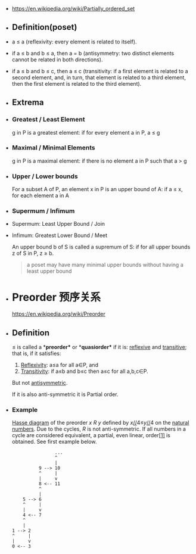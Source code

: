 - https://en.wikipedia.org/wiki/Partially_ordered_set
- ## Definition(poset)
- a ≤ a (reflexivity: every element is related to itself).
- if a ≤ b and b ≤ a, then a = b (antisymmetry: two distinct elements cannot be related in both directions).
- if a ≤ b and b ≤ c, then a ≤ c (transitivity: if a first element is related to a second element, and, in turn, that element is related to a third element, then the first element is related to the third element).
- ## Extrema
- ### Greatest / Least Element
  
  g in P is a greatest element:
  if for every element a in P, a ≤ g
- ### Maximal / Minimal Elements
  
  g in P is a maximal element:
  if there is no element a in P such that a > g
- ### Upper / Lower bounds
  
  For a subset A of P, an element x in P is an upper bound of A:
  if a ≤ x, for each element a in A
- ### Supermum / Infimum
- Supermum: Least Upper Bound / Join
- Infimum: Greatest Lower Bound / Meet
  
  An upper bound b of S is called a supremum of S:
  if for all upper bounds z of S in P, z ≥ b.
  
  > a poset may have many minimal upper bounds without having a least upper bound
- # Preorder 预序关系
  https://en.wikipedia.org/wiki/Preorder
- ## Definition
  
  ≤ is called a ***preorder\*** or ***quasiorder\*** if it is:
  [reflexive](https://en.wikipedia.org/wiki/Reflexive_relation) and [transitive](https://en.wikipedia.org/wiki/Transitive_relation); that is, if it satisfies:
  
  1. [Reflexivity](https://en.wikipedia.org/wiki/Reflexive_relation): a≤a for all a∈P, and
  2. [Transitivity](https://en.wikipedia.org/wiki/Transitive_relation): if a≤b and b≤c then a≤c for all a,b,c∈P.
  
  But not [antisymmetric](https://en.wikipedia.org/wiki/Antisymmetric_relation).
  
  If it is also anti-symmetric it is Partial order.
- ### Example
  
  [Hasse diagram](https://en.wikipedia.org/wiki/Hasse_diagram) of the preorder *x R y* defined by *x*[//](https://en.wikipedia.org/wiki/Integer_division)4≤*y*[//](https://en.wikipedia.org/wiki/Integer_division)4 on the [natural numbers](https://en.wikipedia.org/wiki/Natural_numbers). Due to the cycles, *R* is not anti-symmetric. If all numbers in a cycle are considered equivalent, a partial, even linear, order[[1\]](https://en.wikipedia.org/wiki/Preorder#cite_note-1) is obtained. See first example below.
  
  ```
                  ...
                  ^
                  |
            9 --> 10
            ^     |
            |     v
            8 <-- 11
            ^
            |
      5 --> 6
      ^     |
      |     v
      4 <-- 7
      ^
      |
  1 --> 2
  ^     |
  |     v
  0 <-- 3
  ```